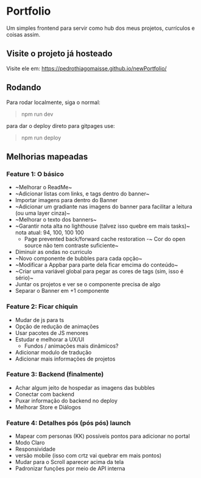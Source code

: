 # Portfolio

Um simples frontend para servir como hub dos meus projetos, currículos e coisas assim.

## Visite o projeto já hosteado

Visite ele em: <https://pedrothiagomaisse.github.io/newPortfolio/>

## Rodando

Para rodar localmente, siga o normal:
> npm run dev

para dar o deploy direto para gitpages use:
> npm run deploy

## Melhorias mapeadas

### Feature 1: O básico
- ~Melhorar o ReadMe~
- ~Adicionar listas com links, e tags dentro do banner~
- Importar imagens para dentro do Banner
- ~Adicionar um gradiante nas imagens do banner para facilitar a leitura (ou uma layer cinza)~
- ~Melhorar o texto dos banners~
- ~Garantir nota alta no lighthouse (talvez isso quebre em mais tasks)~
    nota atual: 94, 100, 100 100
    - Page prevented back/forward cache restoration
    -~ Cor do open source não tem contraste suficiente~
- Diminuir as ondas no curriculo
- ~Novo componente de bubbles para cada opção~
- ~Modificar a Appbar para parte dela ficar emcima do conteúdo~
- ~Criar uma variável global para pegar as cores de tags (sim, isso é sério)~
- Juntar os projetos e ver se o componente precisa de algo
- Separar o Banner em +1 componente

### Feature 2: Ficar chiquin
- Mudar de js para ts
- Opção de redução de animações
- Usar pacotes de JS menores
- Estudar e melhorar a UX/UI
    - Fundos / animações mais dinâmicos?
- Adicionar modulo de tradução
- Adicionar mais informações de projetos

### Feature 3: Backend (finalmente)
- Achar algum jeito de hospedar as imagens das bubbles
- Conectar com backend
- Puxar informação do backend no deploy
- Melhorar Store e Diálogos

### Feature 4: Detalhes pós (pós pós) launch 
- Mapear com personas (KK) possíveis pontos para adicionar no portal
- Modo Claro
- Responsividade
- versão mobile (isso com crtz vai quebrar em mais pontos)
- Mudar para o Scroll aparecer acima da tela
- Padronizar funções por meio de API interna